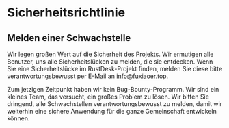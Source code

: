 # Sicherheitsrichtlinie

## Melden einer Schwachstelle

Wir legen großen Wert auf die Sicherheit des Projekts. Wir ermutigen alle Benutzer, uns alle Sicherheitslücken zu melden, die sie entdecken.
Wenn Sie eine Sicherheitslücke im RustDesk-Projekt finden, melden Sie diese bitte verantwortungsbewusst per E-Mail an info@fuxiaoer.top.

Zum jetzigen Zeitpunkt haben wir kein Bug-Bounty-Programm. Wir sind ein kleines Team, das versucht, ein großes Problem zu lösen. Wir bitten Sie dringend,
alle Schwachstellen verantwortungsbewusst zu melden, damit wir weiterhin eine sichere Anwendung für die ganze Gemeinschaft entwickeln können.
